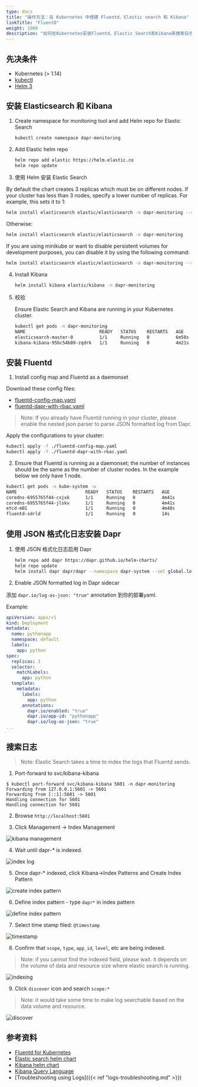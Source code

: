 ```yaml
---
type: docs
title: "操作方法：在 Kubernetes 中搭建 Fluentd、Elastic search 和 Kibana"
linkTitle: "FluentD"
weight: 1000
description: "如何在Kubernetes安装Fluentd、Elastic Search和Kibana来搜索日志"
---
```


## 先决条件

- Kubernetes (> 1.14)
- [kubectl](https://kubernetes.io/docs/tasks/tools/install-kubectl/)
- [Helm 3](https://helm.sh/)


## 安装 Elasticsearch 和 Kibana

1.  Create namespace for monitoring tool and add Helm repo for Elastic Search

    ```bash
    kubectl create namespace dapr-monitoring
    ```

2. Add Elastic helm repo

    ```bash
    helm repo add elastic https://helm.elastic.co
    helm repo update
    ```

3. 使用 Helm 安装 Elastic Search

By default the chart creates 3 replicas which must be on different nodes.  If your cluster has less than 3 nodes, specify a lower number of replicas.  For example, this sets it to 1:

```bash
helm install elasticsearch elastic/elasticsearch -n dapr-monitoring --set replicas=1
```

Otherwise:

```bash
helm install elasticsearch elastic/elasticsearch -n dapr-monitoring
```

If you are using minikube or want to disable persistent volumes for development purposes, you can disable it by using the following command:

```bash
helm install elasticsearch elastic/elasticsearch -n dapr-monitoring --set persistence.enabled=false,replicas=1
```

4. Install Kibana

    ```bash
    helm install kibana elastic/kibana -n dapr-monitoring
    ```

5. 校验

    Ensure Elastic Search and Kibana are running in your Kubernetes cluster.

    ```bash
    kubectl get pods -n dapr-monitoring
    NAME                            READY   STATUS    RESTARTS   AGE
    elasticsearch-master-0          1/1     Running   0          6m58s
    kibana-kibana-95bc54b89-zqdrk   1/1     Running   0          4m21s
    ```

## 安装 Fluentd

1. Install config map and Fluentd as a daemonset

Download these config files:
- [fluentd-config-map.yaml](/docs/fluentd-config-map.yaml)
- [fluentd-dapr-with-rbac.yaml](/docs/fluentd-dapr-with-rbac.yaml)

> Note: If you already have Fluentd running in your cluster, please enable the nested json parser to parse JSON formatted log from Dapr.

Apply the configurations to your cluster:

```bash
kubectl apply -f ./fluentd-config-map.yaml
kubectl apply -f ./fluentd-dapr-with-rbac.yaml
```

2. Ensure that Fluentd is running as a daemonset; the number of instances should be the same as the number of cluster nodes.  In the example below we only have 1 node.

```bash
kubectl get pods -n kube-system -w
NAME                          READY   STATUS    RESTARTS   AGE
coredns-6955765f44-cxjxk      1/1     Running   0          4m41s
coredns-6955765f44-jlskv      1/1     Running   0          4m41s
etcd-m01                      1/1     Running   0          4m48s
fluentd-sdrld                 1/1     Running   0          14s
```


## 使用 JSON 格式化日志安装 Dapr

1. 使用 JSON 格式化日志启用 Dapr

    ```bash
    helm repo add dapr https://dapr.github.io/helm-charts/
    helm repo update
    helm install dapr dapr/dapr --namespace dapr-system --set global.logAsJson=true
    ```

2. Enable JSON formatted log in Dapr sidecar

添加 `dapr.io/log-as-json: "true"` annotation 到你的部署yaml.

Example:
```yaml
apiVersion: apps/v1
kind: Deployment
metadata:
  name: pythonapp
  namespace: default
  labels:
    app: python
spec:
  replicas: 1
  selector:
    matchLabels:
      app: python
  template:
    metadata:
      labels:
        app: python
      annotations:
        dapr.io/enabled: "true"
        dapr.io/app-id: "pythonapp"
        dapr.io/log-as-json: "true"
...
```

## 搜索日志

> Note: Elastic Search takes a time to index the logs that Fluentd sends.

1. Port-forward to svc/kibana-kibana

```
$ kubectl port-forward svc/kibana-kibana 5601 -n dapr-monitoring
Forwarding from 127.0.0.1:5601 -> 5601
Forwarding from [::1]:5601 -> 5601
Handling connection for 5601
Handling connection for 5601
```

2. Browse `http://localhost:5601`

3. Click Management -> Index Management

![kibana management](/images/kibana-1.png)

4. Wait until dapr-* is indexed.

![index log](/images/kibana-2.png)

5. Once dapr-* indexed, click Kibana->Index Patterns and Create Index Pattern

![create index pattern](/images/kibana-3.png)

6. Define index pattern - type `dapr*` in index pattern

![define index pattern](/images/kibana-4.png)

7. Select time stamp filed: `@timestamp`

![timestamp](/images/kibana-5.png)

8. Confirm that `scope`, `type`, `app_id`, `level`, etc are being indexed.

> Note: if you cannot find the indexed field, please wait. it depends on the volume of data and resource size where elastic search is running.

![indexing](/images/kibana-6.png)

9. Click `discover` icon and search `scope:*`

> Note: it would take some time to make log searchable based on the data volume and resource.

![discover](/images/kibana-7.png)

## 参考资料

* [Fluentd for Kubernetes](https://docs.fluentd.org/v/0.12/articles/kubernetes-fluentd)
* [Elastic search helm chart](https://github.com/elastic/helm-charts/tree/master/elasticsearch)
* [Kibana helm chart](https://github.com/elastic/helm-charts/tree/master/kibana)
* [Kibana Query Language](https://www.elastic.co/guide/en/kibana/current/kuery-query.html)
* [Troubleshooting using Logs]({{< ref "logs-troubleshooting.md" >}})
